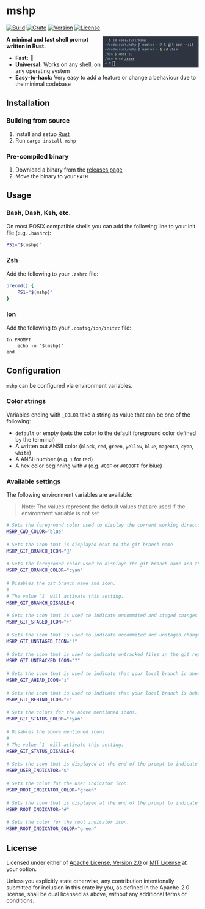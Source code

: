 # mshp

[![Build](https://img.shields.io/github/workflow/status/yuqio/mshp/CI)](https://github.com/yuqio/mshp/actions)
[![Crate](https://img.shields.io/crates/v/mshp)](https://crates.io/crates/huelib)
[![Version](https://img.shields.io/github/v/release/yuqio/mshp?color=orange)](https://github.com/yuqio/mshp/releases)
[![License](https://img.shields.io/github/license/yuqio/mshp?color=yellow)](https://github.com/yuqio/mshp/blob/master/LICENSE)

<img width="50%" align="right" src="screenshot.png" />

**A minimal and fast shell prompt written in Rust.**

- **Fast:** 🚀
- **Universal:** Works on any shell, on any operating system
- **Easy-to-hack:** Very easy to add a feature or change a behaviour due to the minimal codebase

## Installation

### Building from source

1. Install and setup [Rust](https://www.rust-lang.org)
2. Run `cargo install mshp`

### Pre-compiled binary

1. Download a binary from the [releases page](https://github.com/yuqio/mshp/releases)
2. Move the binary to your `PATH`

## Usage

### Bash, Dash, Ksh, etc.

On most POSIX compatible shells you can add the following line to your init file (e.g. `.bashrc`):

```sh
PS1="$(mshp)"
```

### Zsh

Add the following to your `.zshrc` file:

```zsh
precmd() {
    PS1="$(mshp)"
}
```

### Ion

Add the following to your `.config/ion/initrc` file:

```ion
fn PROMPT
    echo -n "$(mshp)"
end
```

## Configuration

`mshp` can be configured via environment variables.

### Color strings

Variables ending with `_COLOR` take a string as value that can be one of the following:

- `default` or empty (sets the color to the default foreground color defined by the terminal)
- A written out ANSII color (`black`, `red`, `green`, `yellow`, `blue`, `magenta`, `cyan`, `white`)
- A ANSII number (e.g. `1` for red)
- A hex color beginning with `#` (e.g. `#00F` or `#0000FF` for blue)

### Available settings

The following environment variables are available:

> Note: The values represent the default values that are used if the environment variable is not set

```sh
# Sets the foreground color used to display the current working directory.
MSHP_CWD_COLOR="blue"

# Sets the icon that is displayed next to the git branch name.
MSHP_GIT_BRANCH_ICON=""

# Sets the foreground color used to displaye the git branch name and the icon.
MSHP_GIT_BRANCH_COLOR="cyan"

# Disables the git branch name and icon.
# 
# The value `1` will activate this setting.
MSHP_GIT_BRANCH_DISABLE=0

# Sets the icon that is used to indicate uncommited and staged changes in the git repo.
MSHP_GIT_STAGED_ICON="+"

# Sets the icon that is used to indicate uncommited and unstaged changes in the git repo.
MSHP_GIT_UNSTAGED_ICON="!"

# Sets the icon that is used to indicate untracked files in the git repo.
MSHP_GIT_UNTRACKED_ICON="?"

# Sets the icon that is used to indicate that your local branch is ahead of  the upstream branch.
MSHP_GIT_AHEAD_ICON="↥"

# Sets the icon that is used to indicate that your local branch is behind the upstream branch.
MSHP_GIT_BEHIND_ICON="↧"

# Sets the colors for the above mentioned icons.
MSHP_GIT_STATUS_COLOR="cyan"

# Disables the above mentioned icons.
#
# The value `1` will activate this setting.
MSHP_GIT_STATUS_DISABLE=0

# Sets the icon that is displayed at the end of the prompt to indicate that the currnet user is not the root user.
MSHP_USER_INDICATOR="$"

# Sets the color for the user indicator icon.
MSHP_ROOT_INDICATOR_COLOR="green"

# Sets the icon that is displayed at the end of the prompt to indicate that the currnet user is the root user.
MSHP_ROOT_INDICATOR="#"

# Sets the color for the root indicator icon.
MSHP_ROOT_INDICATOR_COLOR="green"
```

## License

Licensed under either of [Apache License, Version 2.0] or [MIT License] at your
option.

[Apache License, Version 2.0]: https://github.com/yuqio/parg/blob/master/LICENSE-APACHE
[MIT License]: https://github.com/yuqio/parg/blob/master/LICENSE-MIT

Unless you explicitly state otherwise, any contribution intentionally submitted
for inclusion in this crate by you, as defined in the Apache-2.0 license, shall
be dual licensed as above, without any additional terms or conditions.

